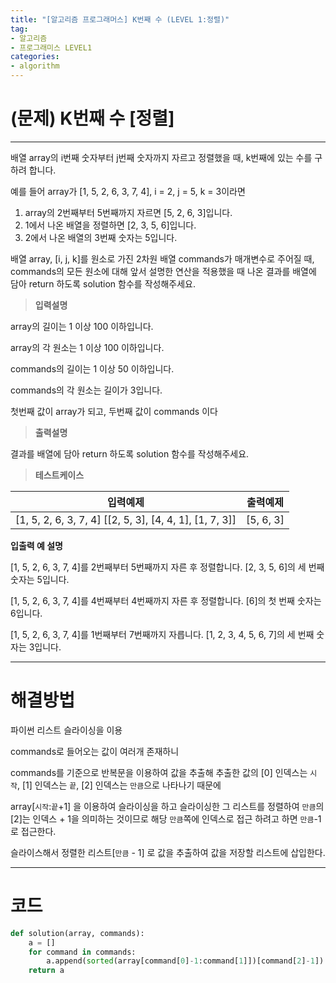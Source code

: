 ```yaml
---
title: "[알고리즘 프로그래머스] K번째 수 (LEVEL 1:정렬)"
tag:
- 알고리즘
- 프로그래미스 LEVEL1
categories:
- algorithm
---
```


# (문제) K번째 수 [정렬]
---

배열 array의 i번째 숫자부터 j번째 숫자까지 자르고 정렬했을 때, k번째에 있는 수를 구하려 합니다.

예를 들어 array가 [1, 5, 2, 6, 3, 7, 4], i = 2, j = 5, k = 3이라면

1. array의 2번째부터 5번째까지 자르면 [5, 2, 6, 3]입니다.
2. 1에서 나온 배열을 정렬하면 [2, 3, 5, 6]입니다.
3. 2에서 나온 배열의 3번째 숫자는 5입니다.

배열 array, [i, j, k]를 원소로 가진 2차원 배열 commands가 매개변수로 주어질 때, commands의 모든 원소에 대해 앞서 설명한 연산을 적용했을 때 나온 결과를 배열에 담아 return 하도록 solution 함수를 작성해주세요.

> **입력설명**

array의 길이는 1 이상 100 이하입니다.

array의 각 원소는 1 이상 100 이하입니다.

commands의 길이는 1 이상 50 이하입니다.

commands의 각 원소는 길이가 3입니다.

첫번째 값이 array가 되고, 두번째 값이 commands 이다

> **출력설명**

결과를 배열에 담아 return 하도록 solution 함수를 작성해주세요.

> **테스트케이스**
 

| 입력예제 | 출력예제 |
| -------- | -------- | 
| [1, 5, 2, 6, 3, 7, 4]	[[2, 5, 3], [4, 4, 1], [1, 7, 3]] | [5, 6, 3] | 


**입출력 예 설명**

[1, 5, 2, 6, 3, 7, 4]를 2번째부터 5번째까지 자른 후 정렬합니다. [2, 3, 5, 6]의 세 번째 숫자는 5입니다.

[1, 5, 2, 6, 3, 7, 4]를 4번째부터 4번째까지 자른 후 정렬합니다. [6]의 첫 번째 숫자는 6입니다.

[1, 5, 2, 6, 3, 7, 4]를 1번째부터 7번째까지 자릅니다. [1, 2, 3, 4, 5, 6, 7]의 세 번째 숫자는 3입니다.

---
# 해결방법

파이썬 리스트 슬라이싱을 이용

commands로 들어오는 값이 여러개 존재하니

commands를 기준으로 반복문을 이용하여 값을 추출해 추출한 값의 [0] 인덱스는 `시작`, [1] 인덱스는 `끝`, [2] 인덱스는 `만큼`으로 나타나기 때문에

array[`시작`:`끝`+1] 을 이용하여 슬라이싱을 하고 슬라이싱한 그 리스트를 정렬하여 `만큼`의 [2]는 인덱스 + 1을 의미하는 것이므로 해당 `만큼`쪽에 인덱스로 접근 하려고 하면 `만큼`-1로 접근한다.

슬라이스해서 정렬한 리스트[`만큼` - 1] 로 값을 추출하여 값을 저장할 리스트에 삽입한다.


---

# 코드
```python
def solution(array, commands):
    a = []
    for command in commands:
        a.append(sorted(array[command[0]-1:command[1]])[command[2]-1])
    return a
```
